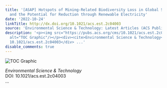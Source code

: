 ```yaml
---
title: '[ASAP] Hotspots of Mining-Related Biodiversity Loss in Global Supply Chains
  and the Potential for Reduction through Renewable Electricity'
date: '2022-10-24'
linkTitle: http://dx.doi.org/10.1021/acs.est.2c04003
source: 'Environmental Science & Technology: Latest Articles (ACS Publications)'
description: '<p><img src="https://pubs.acs.org/cms/10.1021/acs.est.2c04003/asset/images/medium/es2c04003_0007.gif"
  alt="TOC Graphic"/></p><div><cite>Environmental Science & Technology</cite></div><div>DOI:
  10.1021/acs.est.2c04003</div> ...'
disable_comments: true
---
```

<p><img src="https://pubs.acs.org/cms/10.1021/acs.est.2c04003/asset/images/medium/es2c04003_0007.gif" alt="TOC Graphic"/></p><div><cite>Environmental Science & Technology</cite></div><div>DOI: 10.1021/acs.est.2c04003</div> ...